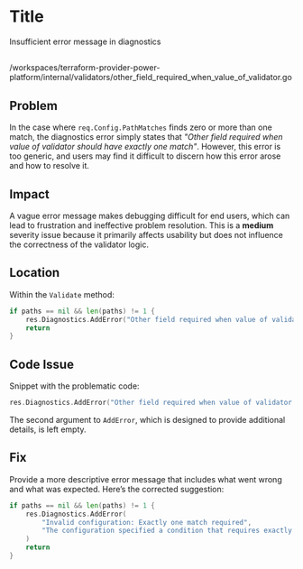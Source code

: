 # Title

Insufficient error message in diagnostics

##

/workspaces/terraform-provider-power-platform/internal/validators/other_field_required_when_value_of_validator.go

## Problem

In the case where `req.Config.PathMatches` finds zero or more than one match, the diagnostics error simply states that *"Other field required when value of validator should have exactly one match"*. However, this error is too generic, and users may find it difficult to discern how this error arose and how to resolve it.

## Impact

A vague error message makes debugging difficult for end users, which can lead to frustration and ineffective problem resolution. This is a **medium** severity issue because it primarily affects usability but does not influence the correctness of the validator logic.

## Location

Within the `Validate` method:

```go
if paths == nil && len(paths) != 1 {
    res.Diagnostics.AddError("Other field required when value of validator should have exactly one match", "")
    return
}
```

## Code Issue

Snippet with the problematic code:

```go
res.Diagnostics.AddError("Other field required when value of validator should have exactly one match", "")
```

The second argument to `AddError`, which is designed to provide additional details, is left empty.

## Fix

Provide a more descriptive error message that includes what went wrong and what was expected. Here’s the corrected suggestion:

```go
if paths == nil && len(paths) != 1 {
    res.Diagnostics.AddError(
        "Invalid configuration: Exactly one match required",
        "The configuration specified a condition that requires exactly one match for the other field path expression, but either none or multiple matches were found. Verify the path expression syntax and ensure only one match exists."
    )
    return
}
```